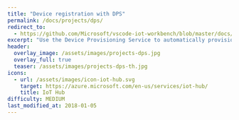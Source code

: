 ```yaml
---
title: "Device registration with DPS"
permalink: /docs/projects/dps/
redirect_to:
  - https://github.com/Microsoft/vscode-iot-workbench/blob/master/docs/iot-devkit/devkit_dps.md 
excerpt: "Use the Device Provisioning Service to automatically provision security enabled devices to IoT hub."
header:
  overlay_image: /assets/images/projects-dps.jpg
  overlay_full: true
  teaser: /assets/images/projects-dps-th.jpg
icons:
  - url: /assets/images/icon-iot-hub.svg
    target: https://azure.microsoft.com/en-us/services/iot-hub/
    title: IoT Hub
difficulty: MEDIUM
last_modified_at: 2018-01-05
---
```

